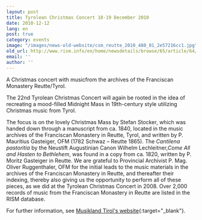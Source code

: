 ```yaml
---
layout: post
title: Tyrolean Christmas Concert 18-19 December 2010
date: 2010-12-12
lang: en
post: true
category: events
image: "/images/news-old-website/csm_reutte_2010_480_01_2e57216cc1.jpg"
old_url: http://www.rism.info/en/home/newsdetails/browse/65/article/64/tyrolean-christmas-concert-18-19-december-2010.html
email: ''
author: ''
---
```


A Christmas concert with musicfrom the archives of the Franciscan Monastery Reutte/Tyrol.

The 22nd Tyrolean Christmas Concert will again be rooted in the idea of recreating a mood-filled Midnight Mass in 19th-century style utilizing Christmas music from Tyrol.

The focus is on the lovely Christmas Mass by Stefan Stocker, which was handed down through a manuscript from ca. 1840, located in the music archives of the Franciscan Monastery in Reutte, Tyrol, and written by P. Mauritius Gasteiger, OFM (1782 Schwaz – Reutte 1865). The _Cantilena pastoritia_ by the Neustift Augustinian Canon Wilhelm Lechleitner,_Come All and Hasten to Bethlehem_, was found in a copy from ca. 1820, written by P. Moritz Gasteiger in Reutte. We are grateful to Provincial Archivist P. Mag. Oliver Ruggenthaler, OFM for the initial leads to the music materials in the archives of the Franciscan Monastery in Reutte, and thereafter their indexing, thereby also giving us the opportunity to perform all of these pieces, as we did at the Tyrolean Christmas Concert in 2008. Over 2,000 records of music from the Franciscan Monastery in Reutte are listed in the RISM database.

For further information, see [Musikland Tirol's website](http://www.musikland-tirol.at/konzerte/2010/tiroler-weihnachtskonzert-2010.php){:target="_blank"}.